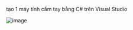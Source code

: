 tạo 1 máy tính cầm tay bằng C# trên Visual Studio 



![image](https://github.com/user-attachments/assets/5fa9c13e-76c3-4fee-b491-69a3461e4822)
